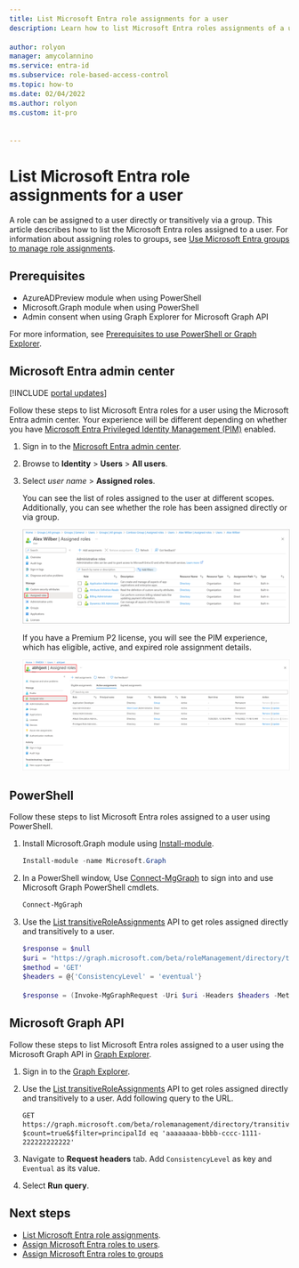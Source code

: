 ```yaml
---
title: List Microsoft Entra role assignments for a user
description: Learn how to list Microsoft Entra roles assignments of a user

author: rolyon
manager: amycolannino
ms.service: entra-id
ms.subservice: role-based-access-control
ms.topic: how-to
ms.date: 02/04/2022
ms.author: rolyon
ms.custom: it-pro


---
```

# List Microsoft Entra role assignments for a user

A role can be assigned to a user directly or transitively via a group. This article describes how to list the Microsoft Entra roles assigned to a user. For information about assigning roles to groups, see [Use Microsoft Entra groups to manage role assignments](groups-concept.md).

## Prerequisites

- AzureADPreview module when using PowerShell
- Microsoft.Graph module when using PowerShell
- Admin consent when using Graph Explorer for Microsoft Graph API

For more information, see [Prerequisites to use PowerShell or Graph Explorer](prerequisites.md).

## Microsoft Entra admin center

[!INCLUDE [portal updates](~/includes/portal-update.md)]

Follow these steps to list Microsoft Entra roles for a user using the Microsoft Entra admin center. Your experience will be different depending on whether you have [Microsoft Entra Privileged Identity Management (PIM)](~/id-governance/privileged-identity-management/pim-configure.md) enabled.

1. Sign in to the [Microsoft Entra admin center](https://entra.microsoft.com).

1. Browse to **Identity** > **Users** > **All users**.

1. Select *user name* > **Assigned roles**.

    You can see the list of roles assigned to the user at different scopes. Additionally, you can see whether the role has been assigned directly or via group.
    
    ![list of roles assigned to a user in Azure portal](./media/list-role-assignments-users/list-role-definition.png)

    If you have a Premium P2 license, you will see the PIM experience, which has eligible, active, and expired role assignment details.

    ![list of roles assigned to a user in PIM](./media/list-role-assignments-users/list-role-definition-pim.png)

## PowerShell

Follow these steps to list Microsoft Entra roles assigned to a user using PowerShell.

1. Install Microsoft.Graph module using [Install-module](/powershell/azure/active-directory/install-adv2).
  
    ```powershell
    Install-module -name Microsoft.Graph
    ```

3. In a PowerShell window, Use [Connect-MgGraph](/powershell/microsoftgraph/get-started) to sign into and use Microsoft Graph PowerShell cmdlets.
  
      ```powershell
      Connect-MgGraph
      ```

4. Use the [List transitiveRoleAssignments](/graph/api/rbacapplication-list-transitiveroleassignments) API to get roles assigned directly and transitively to a user.

      ```powershell
      $response = $null
      $uri = "https://graph.microsoft.com/beta/roleManagement/directory/transitiveRoleAssignments?`$count=true&`$filter=principalId eq 'aaaaaaaa-bbbb-cccc-1111-222222222222'"
      $method = 'GET'
      $headers = @{'ConsistencyLevel' = 'eventual'}
      
      $response = (Invoke-MgGraphRequest -Uri $uri -Headers $headers -Method $method -Body $null).value
      ```

## Microsoft Graph API

Follow these steps to list Microsoft Entra roles assigned to a user using the Microsoft Graph API in [Graph Explorer](https://aka.ms/ge).

1. Sign in to the [Graph Explorer](https://aka.ms/ge).

1. Use the [List transitiveRoleAssignments](/graph/api/rbacapplication-list-transitiveroleassignments) API to get roles assigned directly and transitively to a user. Add following query to the URL.

   ```http
   GET https://graph.microsoft.com/beta/rolemanagement/directory/transitiveRoleAssignments?$count=true&$filter=principalId eq 'aaaaaaaa-bbbb-cccc-1111-222222222222'
   ```
  
3. Navigate to **Request headers** tab. Add `ConsistencyLevel` as key and `Eventual` as its value. 

5. Select **Run query**.

## Next steps

* [List Microsoft Entra role assignments](view-assignments.md).
* [Assign Microsoft Entra roles to users](manage-roles-portal.yml).
* [Assign Microsoft Entra roles to groups](groups-assign-role.md)
